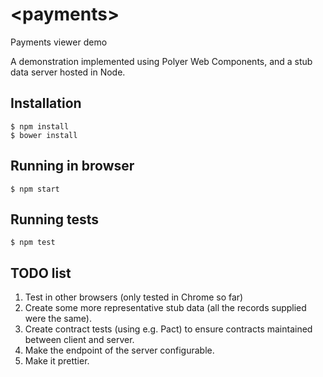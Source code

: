 # \<payments\>

Payments viewer demo

A demonstration implemented using Polyer Web Components, and a stub data server hosted in Node.

## Installation

```
$ npm install
$ bower install
```

## Running in browser

```
$ npm start
```

## Running tests

```
$ npm test
```

## TODO list
1. Test in other browsers (only tested in Chrome so far)
2. Create some more representative stub data (all the records supplied were the same).
3. Create contract tests (using e.g. Pact) to ensure contracts maintained between client and server.
4. Make the endpoint of the server configurable.
5. Make it prettier.
